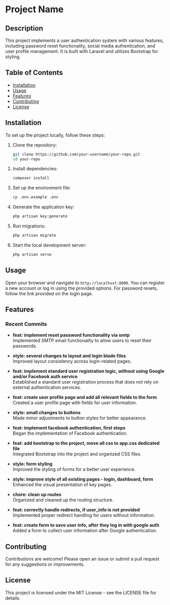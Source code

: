 # Project Name

## Description
This project implements a user authentication system with various features, including password reset functionality, social media authentication, and user profile management. It is built with Laravel and utilizes Bootstrap for styling.

## Table of Contents
- [Installation](#installation)
- [Usage](#usage)
- [Features](#features)
- [Contributing](#contributing)
- [License](#license)

## Installation
To set up the project locally, follow these steps:

1. Clone the repository:
   ```bash
   git clone https://github.com/your-username/your-repo.git
   cd your-repo
   ```

2. Install dependencies:
   ```bash
   composer install
   ```

3. Set up the environment file:
   ```bash
   cp .env.example .env
   ```

4. Generate the application key:
   ```bash
   php artisan key:generate
   ```

5. Run migrations:
   ```bash
   php artisan migrate
   ```

6. Start the local development server:
   ```bash
   php artisan serve
   ```

## Usage
Open your browser and navigate to `http://localhost:8000`. You can register a new account or log in using the provided options. For password resets, follow the link provided on the login page.

## Features
### Recent Commits
- **feat: implement reset password functionality via smtp**  
  Implemented SMTP email functionality to allow users to reset their passwords.

- **style: several changes to layout and login blade files**  
  Improved layout consistency across login-related pages.

- **feat: implement standard user registration logic, without using Google and/or Facebook auth service**  
  Established a standard user registration process that does not rely on external authentication services.

- **feat: create user profile page and add all relevant fields to the form**  
  Created a user profile page with fields for user information.

- **style: small changes to buttons**  
  Made minor adjustments to button styles for better appearance.

- **feat: implement facebook authentication, first steps**  
  Began the implementation of Facebook authentication.

- **feat: add bootstrap to the project, move all css to app.css dedicated file**  
  Integrated Bootstrap into the project and organized CSS files.

- **style: form styling**  
  Improved the styling of forms for a better user experience.

- **style: improve style of all existing pages - login, dashboard, form**  
  Enhanced the visual presentation of key pages.

- **chore: clean up routes**  
  Organized and cleaned up the routing structure.

- **feat: correctly handle redirects, if user_info is not provided**  
  Implemented proper redirect handling for users without information.

- **feat: create form to save user info, after they log in with google auth**  
  Added a form to collect user information after Google authentication.

## Contributing
Contributions are welcome! Please open an issue or submit a pull request for any suggestions or improvements.

## License
This project is licensed under the MIT License - see the LICENSE file for details.
